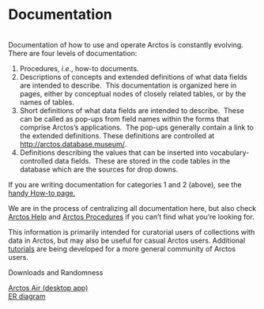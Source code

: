 # Documentation 

<div class="entry-content">

[]()\
Documentation of how to use and operate Arctos is constantly evolving.  
There are four levels of documentation:

1.  Procedures, *i.e*., how-to documents.
2.  Descriptions of concepts and extended definitions of what data
    fields are intended to describe.  This documentation is organized
    here in pages, either by conceptual nodes of closely related tables,
    or by the names of tables.
3.  Short definitions of what data fields are intended to describe. 
    These can be called as pop-ups from field names within the forms
    that comprise Arctos’s applications.  The pop-ups generally contain
    a link to the extended definitions. These definitions are controlled
    at http://arctos.database.museum/.
4.  Definitions describing the values that can be inserted into
    vocabulary-controlled data fields.  These are stored in the code
    tables in the database which are the sources for drop downs.

If you are writing documentation for categories 1 and 2 (above), see the
[handy How-to page.](/how-to/documentation/ "How To Documentation")

We are in the process of centralizing all documentation here, but also
check [Arctos Help](http://g-arctos.appspot.com/arctosdoc/index.html)
and [Arctos
Procedures](http://arctosblog.blogspot.com/2008/05/arctos-procedures.html)
if you can’t find what you’re looking for.

This information is primarily intended for curatorial users of
collections with data in Arctos, but may also be useful for casual
Arctos users. Additional
[tutorials](http://arctosdb.wordpress.com/tutorials/) are being
developed for a more general community of Arctos users.

Downloads and Randomness

[Arctos Air (desktop
app)](https://drive.google.com/file/d/0B98yCIdkx2YpYlNzNGd5RXVKdkU/edit?usp=sharing)\
[ER diagram](http://code.google.com/p/arctos/downloads/list)
